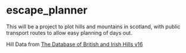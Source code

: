 # escape_planner
This will be a project to plot hills and mountains in scotland, with public transport routes to allow easy planning of days out.

Hill Data from [The Database of British and Irish Hills v16](http://www.hills-database.co.uk/downloads.html)
